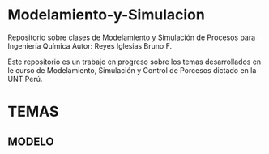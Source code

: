 # Modelamiento-y-Simulacion
Repositorio sobre clases de Modelamiento y Simulación de Procesos para Ingeniería Química
Autor: Reyes Iglesias Bruno F.

Este repositorio es un trabajo en progreso sobre los temas desarrollados en le curso de Modelamiento, Simulación y Control de Porcesos dictado en la UNT Perú.

# TEMAS
## MODELO
